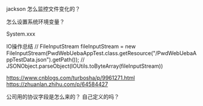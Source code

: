 jackson 怎么监控文件变化的？



怎么设置系统环境变量？

System.xxx



IO操作总结
//                FileInputStream fileInputStream = new FileInputStream(PwdWebUebaAppTest.class.getResource("/PwdWebUebaAppTestData.json").getPath());
//                JSONObject.parseObject(IOUtils.toByteArray(fileInputStream))

https://www.cnblogs.com/turbosha/p/9961271.html
https://zhuanlan.zhihu.com/p/64584427



公司用的协议字段是怎么来的？ 自己定义的吗？